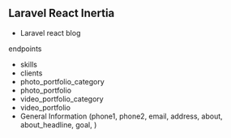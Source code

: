 
## Laravel React Inertia
- Laravel react blog 


endpoints
- skills
- clients
- photo_portfolio_category
- photo_portfolio
- video_portfolio_category
- video_portfolio
- General Information (phone1, phone2, email, address, about, about_headline, goal, )
